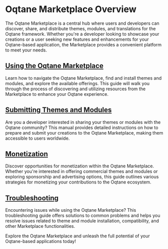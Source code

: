 # Oqtane Marketplace Overview

The Oqtane Marketplace is a central hub where users and developers can discover, share, and distribute themes, modules, and translations for the Oqtane framework. Whether you're a developer looking to showcase your creations or a user seeking new features and enhancements for your Oqtane-based application, the Marketplace provides a convenient platform to meet your needs.

## [Using the Oqtane Marketplace](using-oqtane-marketplace.md)

Learn how to navigate the Oqtane Marketplace, find and install themes and modules, and explore the available offerings. This guide will walk you through the process of discovering and utilizing resources from the Marketplace to enhance your Oqtane experience.

## [Submitting Themes and Modules](submitting-themes-and-modules.md)

Are you a developer interested in sharing your themes or modules with the Oqtane community? This manual provides detailed instructions on how to prepare and submit your creations to the Oqtane Marketplace, making them accessible to users worldwide.

## [Monetization](monetization.md)

Discover opportunities for monetization within the Oqtane Marketplace. Whether you're interested in offering commercial themes and modules or exploring sponsorship and advertising options, this guide outlines various strategies for monetizing your contributions to the Oqtane ecosystem.

## [Troubleshooting](troubleshooting.md)

Encountering issues while using the Oqtane Marketplace? This troubleshooting guide offers solutions to common problems and helps you resolve issues related to theme and module installation, compatibility, and other Marketplace functionalities.

Explore the Oqtane Marketplace and unleash the full potential of your Oqtane-based applications today!
